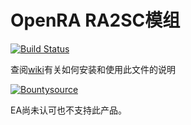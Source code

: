 # OpenRA RA2SC模组

[![Build Status](https://travis-ci.org/OpenRA/ra2.svg?branch=master)](https://travis-ci.org/OpenRA/ra2)

查阅[wiki](https://gitee.com/zgrsgr/open-ra-ra2-sc/wikis/)有关如何安装和使用此文件的说明

[![Bountysource](https://api.bountysource.com/badge/tracker?tracker_id=27677844)](https://www.bountysource.com/teams/openra/issues?tracker_ids=27677844)

EA尚未认可也不支持此产品。

